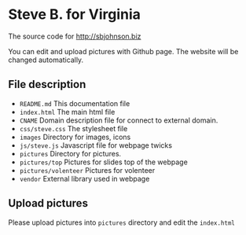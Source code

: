 # Steve B. for Virginia

The source code for http://sbjohnson.biz

You can edit and upload pictures with Github page. The website will be changed automatically.

## File description

- `README.md` This documentation file
- `index.html` The main html file
- `CNAME` Domain description file for connect to external domain.
- `css/steve.css` The stylesheet file
- `images` Directory for images, icons
- `js/steve.js` Javascript file for webpage twicks
- `pictures` Directory for pictures.
 - `pictures/top` Pictures for slides top of the webpage
 - `pictures/volenteer` Pictures for volenteer
- `vendor` External library used in webpage

## Upload pictures

Please upload pictures into `pictures` directory and edit the `index.html`
